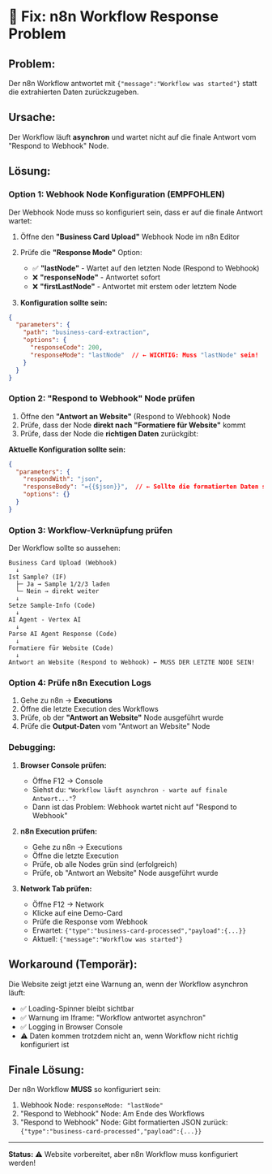 # 🐛 Fix: n8n Workflow Response Problem

## Problem:
Der n8n Workflow antwortet mit `{"message":"Workflow was started"}` statt die extrahierten Daten zurückzugeben.

## Ursache:
Der Workflow läuft **asynchron** und wartet nicht auf die finale Antwort vom "Respond to Webhook" Node.

## Lösung:

### Option 1: Webhook Node Konfiguration (EMPFOHLEN)

Der Webhook Node muss so konfiguriert sein, dass er auf die finale Antwort wartet:

1. Öffne den **"Business Card Upload"** Webhook Node im n8n Editor
2. Prüfe die **"Response Mode"** Option:
   - ✅ **"lastNode"** - Wartet auf den letzten Node (Respond to Webhook)
   - ❌ **"responseNode"** - Antwortet sofort
   - ❌ **"firstLastNode"** - Antwortet mit erstem oder letztem Node

3. **Konfiguration sollte sein:**
```json
{
  "parameters": {
    "path": "business-card-extraction",
    "options": {
      "responseCode": 200,
      "responseMode": "lastNode"  // ← WICHTIG: Muss "lastNode" sein!
    }
  }
}
```

### Option 2: "Respond to Webhook" Node prüfen

1. Öffne den **"Antwort an Website"** (Respond to Webhook) Node
2. Prüfe, dass der Node **direkt nach "Formatiere für Website"** kommt
3. Prüfe, dass der Node die **richtigen Daten** zurückgibt:

**Aktuelle Konfiguration sollte sein:**
```json
{
  "parameters": {
    "respondWith": "json",
    "responseBody": "={{$json}}",  // ← Sollte die formatierten Daten sein
    "options": {}
  }
}
```

### Option 3: Workflow-Verknüpfung prüfen

Der Workflow sollte so aussehen:

```
Business Card Upload (Webhook)
  ↓
Ist Sample? (IF)
  ├─ Ja → Sample 1/2/3 laden
  └─ Nein → direkt weiter
  ↓
Setze Sample-Info (Code)
  ↓
AI Agent - Vertex AI
  ↓
Parse AI Agent Response (Code)
  ↓
Formatiere für Website (Code)
  ↓
Antwort an Website (Respond to Webhook) ← MUSS DER LETZTE NODE SEIN!
```

### Option 4: Prüfe n8n Execution Logs

1. Gehe zu n8n → **Executions**
2. Öffne die letzte Execution des Workflows
3. Prüfe, ob der **"Antwort an Website"** Node ausgeführt wurde
4. Prüfe die **Output-Daten** vom "Antwort an Website" Node

### Debugging:

1. **Browser Console prüfen:**
   - Öffne F12 → Console
   - Siehst du: `"Workflow läuft asynchron - warte auf finale Antwort..."`?
   - Dann ist das Problem: Webhook wartet nicht auf "Respond to Webhook"

2. **n8n Execution prüfen:**
   - Gehe zu n8n → Executions
   - Öffne die letzte Execution
   - Prüfe, ob alle Nodes grün sind (erfolgreich)
   - Prüfe, ob "Antwort an Website" Node ausgeführt wurde

3. **Network Tab prüfen:**
   - Öffne F12 → Network
   - Klicke auf eine Demo-Card
   - Prüfe die Response vom Webhook
   - Erwartet: `{"type":"business-card-processed","payload":{...}}`
   - Aktuell: `{"message":"Workflow was started"}`

## Workaround (Temporär):

Die Website zeigt jetzt eine Warnung an, wenn der Workflow asynchron läuft:
- ✅ Loading-Spinner bleibt sichtbar
- ✅ Warnung im Iframe: "Workflow antwortet asynchron"
- ✅ Logging in Browser Console
- ⚠️ Daten kommen trotzdem nicht an, wenn Workflow nicht richtig konfiguriert ist

## Finale Lösung:

Der n8n Workflow **MUSS** so konfiguriert sein:
1. Webhook Node: `responseMode: "lastNode"`
2. "Respond to Webhook" Node: Am Ende des Workflows
3. "Respond to Webhook" Node: Gibt formatierten JSON zurück: `{"type":"business-card-processed","payload":{...}}`

---

**Status:** ⚠️ Website vorbereitet, aber n8n Workflow muss konfiguriert werden!

